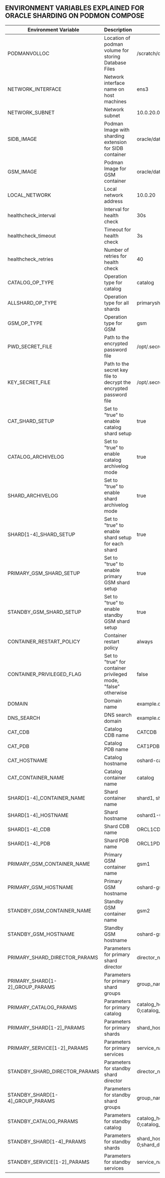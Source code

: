 ## ENVIRONMENT VARIABLES EXPLAINED FOR ORACLE SHARDING ON PODMON COMPOSE

| Environment Variable           | Description                                                                                          | Default Value      |
|--------------------------------|------------------------------------------------------------------------------------------------------|--------------------|
| PODMANVOLLOC                   | Location of podman volume for storing Database Files                                                 | /scratch/oradata   |
| NETWORK_INTERFACE              | Network interface name on host machines                                                              | ens3               |
| NETWORK_SUBNET                 | Network subnet                                                                                       | 10.0.20.0/20       |
| SIDB_IMAGE                     | Podman Image with sharding extension for SIDB container                                              | oracle/database-ext-sharding:23.4.0-ee |
| GSM_IMAGE                      | Podman Image for GSM container                                                                       | oracle/database-gsm:23.4.0 |
| LOCAL_NETWORK                  | Local network address                                                                                | 10.0.20            |
| healthcheck_interval           | Interval for health check                                                                            | 30s                |
| healthcheck_timeout            | Timeout for health check                                                                             | 3s                 |
| healthcheck_retries            | Number of retries for health check                                                                   | 40                 |
| CATALOG_OP_TYPE                | Operation type for catalog                                                                           | catalog            |
| ALLSHARD_OP_TYPE               | Operation type for all shards                                                                        | primaryshard       |
| GSM_OP_TYPE                    | Operation type for GSM                                                                               | gsm                |
| PWD_SECRET_FILE                | Path to the encrypted password file                                                                  | /opt/.secrets/pwdfile.enc |
| KEY_SECRET_FILE                | Path to the secret key file to decrypt the encrypted password file                                   | /opt/.secrets/key.pem |
| CAT_SHARD_SETUP                | Set to "true" to enable catalog shard setup                                                          | true               |
| CATALOG_ARCHIVELOG             | Set to "true" to enable catalog archivelog mode                                                      | true               |
| SHARD_ARCHIVELOG               | Set to "true" to enable shard archivelog mode                                                        | true               |
| SHARD[1-4]_SHARD_SETUP         | Set to "true" to enable shard setup for each shard                                                   | true               |
| PRIMARY_GSM_SHARD_SETUP        | Set to "true" to enable primary GSM shard setup                                                      | true               |
| STANDBY_GSM_SHARD_SETUP        | Set to "true" to enable standby GSM shard setup                                                      | true               |
| CONTAINER_RESTART_POLICY       | Container restart policy                                                                             | always             |
| CONTAINER_PRIVILEGED_FLAG      | Set to "true" for container privileged mode, "false" otherwise                                       | false              |
| DOMAIN                         | Domain name                                                                                          | example.com        |
| DNS_SEARCH                     | DNS search domain                                                                                    | example.com        |
| CAT_CDB                        | Catalog CDB name                                                                                     | CATCDB             |
| CAT_PDB                        | Catalog PDB name                                                                                     | CAT1PDB            |
| CAT_HOSTNAME                   | Catalog hostname                                                                                     | oshard-catalog-0   |
| CAT_CONTAINER_NAME             | Catalog container name                                                                               | catalog            |
| SHARD[1-4]_CONTAINER_NAME      | Shard container name                                                                                 | shard1, shard2, shard3, shard4 |
| SHARD[1-4]_HOSTNAME            | Shard hostname                                                                                       | oshard1-0, oshard2-0, oshard3-0, oshard4-0 |
| SHARD[1-4]_CDB                 | Shard CDB name                                                                                       | ORCL1CDB, ORCL2CDB, ORCL3CDB, ORCL4CDB |
| SHARD[1-4]_PDB                 | Shard PDB name                                                                                       | ORCL1PDB, ORCL2PDB, ORCL3PDB, ORCL4PDB |
| PRIMARY_GSM_CONTAINER_NAME     | Primary GSM container name                                                                           | gsm1               |
| PRIMARY_GSM_HOSTNAME           | Primary GSM hostname                                                                                 | oshard-gsm1        |
| STANDBY_GSM_CONTAINER_NAME     | Standby GSM container name                                                                           | gsm2               |
| STANDBY_GSM_HOSTNAME           | Standby GSM hostname                                                                                 | oshard-gsm2        |
| PRIMARY_SHARD_DIRECTOR_PARAMS  | Parameters for primary shard director                                                                | director_name=sharddirector1;director_region=region1;director_port=1522 |
| PRIMARY_SHARD[1-2]_GROUP_PARAMS| Parameters for primary shard groups                                                                  | group_name=shardgroup1;deploy_as=primary/active_standby;group_region=region1 |
| PRIMARY_CATALOG_PARAMS         | Parameters for primary catalog                                                                       | catalog_host=oshard-catalog-0;catalog_db=CATCDB;catalog_pdb=CAT1PDB;catalog_port=1521;catalog_name=shardcatalog1;catalog_region=region1,region2;catalog_chunks=30;repl_type=Native |
| PRIMARY_SHARD[1-2]_PARAMS      | Parameters for primary shards                                                                        | shard_host=oshard1-0/oshard2-0;shard_db=ORCL1CDB/ORCL2CDB;shard_pdb=ORCL1PDB/ORCL2PDB;shard_port=1521;shard_group=shardgroup1 |
| PRIMARY_SERVICE[1-2]_PARAMS    | Parameters for primary services                                                                      | service_name=oltp_rw_svc;service_role=primary |
| STANDBY_SHARD_DIRECTOR_PARAMS  | Parameters for standby shard director                                                                | director_name=sharddirector2;director_region=region1;director_port=1522 |
| STANDBY_SHARD[1-4]_GROUP_PARAMS| Parameters for standby shard groups                                                                  | group_name=shardgroup1;deploy_as=active_standby;group_region=region1 |
| STANDBY_CATALOG_PARAMS         | Parameters for standby catalog                                                                       | catalog_host=oshard-catalog-0;catalog_db=CATCDB;catalog_pdb=CAT1PDB;catalog_port=1521;catalog_name=shardcatalog1;catalog_region=region1,region2;catalog_chunks=30;repl_type=Native |
| STANDBY_SHARD[1-4]_PARAMS      | Parameters for standby shards                                                                        | shard_host=oshard1-0/oshard2-0/oshard3-0/oshard4-0;shard_db=ORCL1CDB/ORCL2CDB/ORCL3CDB/ORCL4CDB;shard_pdb=ORCL1PDB/ORCL2PDB/ORCL3PDB/ORCL4PDB;shard_port=1521;shard_group=shardgroup1 |
| STANDBY_SERVICE[1-2]_PARAMS    | Parameters for standby services                                                                      | service_name=oltp_rw_svc/oltp_ro_svc;service_role=standby |